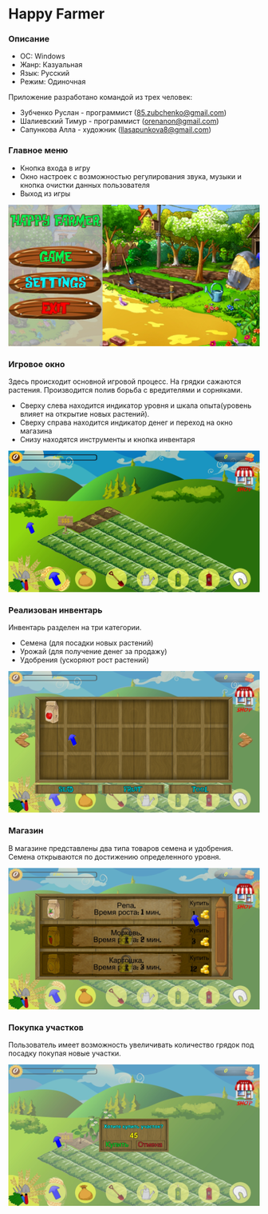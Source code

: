 # Happy Farmer

### Описание 

- ОС:	    Windows
- Жанр:   Казуальная	 
- Язык:	  Русский
- Режим:  Одиночная 

Приложение разработано командой из трех человек:
- Зубченко Руслан - программист (85.zubchenko@gmail.com)
- Шалиевский Тимур - программист (orenanon@gmail.com)
- Сапункова Алла - художник (llasapunkova8@gmail.com)

### Главное меню
- Кнопка входа в игру
- Окно настроек с возможностью регулирования звука, музыки и кнопка очистки данных пользователя
- Выход из игры

![Главное меню](https://github.com/HappyTrailer/Farm/raw/master/img/menu.jpg)

### Игровое окно

 Здесь происходит основной игровой процесс. 
 На грядки сажаются растения. Производится полив борьба с вредителями и сорняками.
 - Сверху слева находится индикатор уровня и шкала опыта(уровень влияет на открытие новых растений).
 - Сверху справа находится индикатор денег и переход на окно магазина
 - Снизу находятся инструменты и кнопка инвентаря
 
 
![Игровая область](https://github.com/HappyTrailer/Farm/raw/master/img/game1.jpg)

### Реализован инвентарь

Инвентарь разделен на три категории.

 - Семена (для посадки новых растений)
 - Урожай (для получение денег за продажу)
 - Удобрения (ускоряют рост растений)

![Инвентарь](https://github.com/HappyTrailer/Farm/raw/master/img/game2.jpg)

### Магазин

В магазине представлены два типа товаров семена и удобрения. Семена открываются по достижению определенного уровня.

![Магазин](https://github.com/HappyTrailer/Farm/raw/master/img/Shop.jpg)

### Покупка участков

Пользователь имеет возможность увеличивать количество грядок под посадку покупая новые участки.

![Покупка участков](https://github.com/HappyTrailer/Farm/raw/master/img/game3.jpg)

